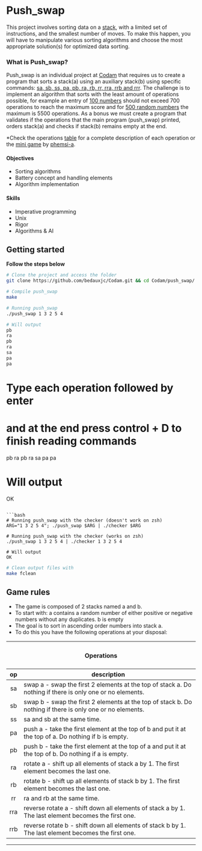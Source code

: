 # Push_swap
This project involves sorting data on a [stack](https://www.geeksforgeeks.org/stack-data-structure-introduction-program/), with a limited set of instructions, and the smallest number of moves. To make this happen, you will have to manipulate various sorting algorithms and choose the most appropriate solution(s) for optimized data sorting.

### What is Push_swap?
Push_swap is an individual project at [Codam](codam.nl) that requires us to create a program that sorts a stack(a) using an auxiliary stack(b) using specific commands: [sa, sb, ss, pa, pb, ra, rb, rr, rra, rrb and rrr](#game-rules). The challenge is to implement an algorithm that sorts with the least amount of operations possible, for example an entry of [100 numbers](https://numbergenerator.org/#!numbers=100&low=1&high=100&unique=true&csv=&oddeven=&oddqty=0&sorted=false&addfilters=) should not exceed 700 operations to reach the maximum score and for [500 random numbers](https://numbergenerator.org/#!numbers=500&low=0&high=499&unique=true&csv=&oddeven=&oddqty=0&sorted=false&addfilters=) the maximum is 5500 operations.
As a bonus we must create a program that validates if the operations that the main program (push_swap) printed, orders stack(a) and checks if stack(b) remains empty at the end.

*Check the operations [table](#game-rules) for a complete description of each operation or the [mini game](https://phemsi-a.itch.io/push-swap) by [phemsi-a](https://github.com/paulahemsi).

#### Objectives
- Sorting algorithms
- Battery concept and handling elements
- Algorithm implementation

#### Skills
- Imperative programming
- Unix
- Rigor
- Algorithms & AI

## Getting started
**Follow the steps below**
```bash
# Clone the project and access the folder
git clone https://github.com/bedauxjc/Codam.git && cd Codam/push_swap/

# Compile push_swap 
make
```

```bash
# Running push_swap
./push_swap 1 3 2 5 4

# Will output
pb
ra
pb
ra
sa
pa
pa
```



# Type each operation followed by enter
# and at the end press control + D to finish reading commands
pb
ra
pb
ra
sa
pa
pa

# Will output
OK
```

```bash
# Running push_swap with the checker (doesn't work on zsh)
ARG="1 3 2 5 4"; ./push_swap $ARG | ./checker $ARG

# Running push_swap with the checker (works on zsh)
./push_swap 1 3 2 5 4 | ./checker 1 3 2 5 4

# Will output
OK
```

```bash
# Clean output files with
make fclean

```

## Game rules
* The game is composed of 2 stacks named a and b.
* To start with:
a contains a random number of either positive or negative numbers without
any duplicates.
b is empty
* The goal is to sort in ascending order numbers into stack a.
* To do this you have the following operations at your disposal:

<table>
	<thead>
		<tr>
			<th colspan=3><h4>Operations</h4></th>
		</tr>
		<tr>
			<th>op</th>
			<th>description</th>
		</tr>
	</thead>
	<tbody>
	</thead>
		<tr>
			<td align="center">sa</td>
			<td>swap a - swap the first 2 elements at the top of stack a. Do nothing if there is only one or no elements.</td>
		</tr>
		<tr>
			<td align="center">sb</td>
			<td>swap b - swap the first 2 elements at the top of stack b. Do nothing if there is only one or no elements.</td>
		</tr>
		<tr>
			<td align="center">ss</td>
			<td>sa and sb at the same time.</td>
		</tr>
		<tr>
			<td align="center">pa</td>
			<td>push a - take the first element at the top of b and put it at the top of a. Do nothing if b is empty.</td>
		</tr>
		<tr>
			<td align="center">pb</td>
			<td>push b - take the first element at the top of a and put it at the top of b. Do nothing if a is empty.</td>
		</tr>
		<tr>
			<td align="center">ra</td>
			<td>rotate a - shift up all elements of stack a by 1. The first element becomes the last one.</td>
		</tr>
		<tr>
			<td align="center">rb</td>
			<td>rotate b - shift up all elements of stack b by 1. The first element becomes the last one.</td>
		</tr>
		<tr>
			<td align="center">rr</td>
			<td>ra and rb at the same time.</td>
		</tr>
		<tr>
			<td align="center">rra</td>
			<td>reverse rotate a - shift down all elements of stack a by 1. The last element becomes the first one.</td>
		</tr>
		<tr>
			<td align="center">rrb</td>
			<td>reverse rotate b - shift down all elements of stack b by 1. The last element becomes the first one.</td>
		</tr>
	</tbody>
</table>

---

